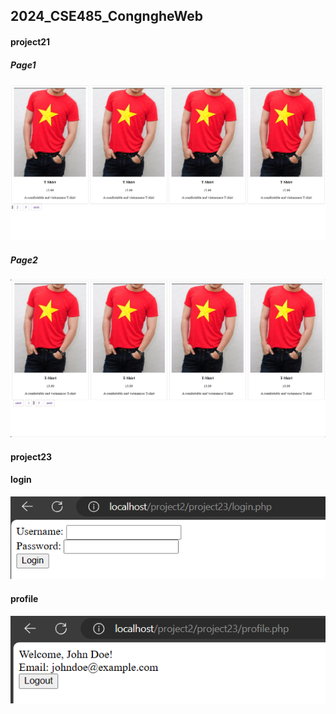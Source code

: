 ## 2024_CSE485_CongngheWeb ##
#### project21 ####
##### Page1 #####
![main](https://github.com/vanhieu0273/2024_CSE485_Cong-nghe-Web/blob/vanhieu/project21/screenshots/img.png)
##### Page2 #####
![page_2](https://github.com/vanhieu0273/2024_CSE485_Cong-nghe-Web/blob/vanhieu/project21/screenshots/img_1.png)
#### project23 ####
#### login ####
![login](https://github.com/vanhieu0273/2024_CSE485_Cong-nghe-Web/blob/vanhieu/project23/assets/screenshots/img.png)
#### profile ####
![profile](https://github.com/vanhieu0273/2024_CSE485_Cong-nghe-Web/blob/vanhieu/project23/assets/screenshots/img_1.png)
